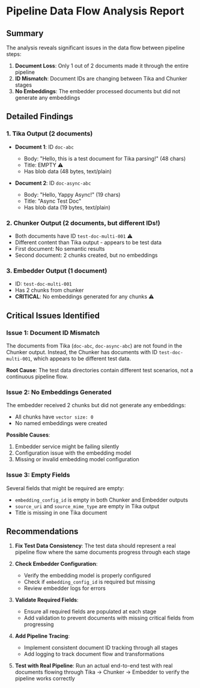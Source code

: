 # Pipeline Data Flow Analysis Report

## Summary

The analysis reveals significant issues in the data flow between pipeline steps:

1. **Document Loss**: Only 1 out of 2 documents made it through the entire pipeline
2. **ID Mismatch**: Document IDs are changing between Tika and Chunker stages
3. **No Embeddings**: The embedder processed documents but did not generate any embeddings

## Detailed Findings

### 1. Tika Output (2 documents)
- **Document 1**: ID `doc-abc`
  - Body: "Hello, this is a test document for Tika parsing!" (48 chars)
  - Title: EMPTY ⚠️
  - Has blob data (48 bytes, text/plain)
  
- **Document 2**: ID `doc-async-abc`
  - Body: "Hello, Yappy Async!" (19 chars)
  - Title: "Async Test Doc"
  - Has blob data (19 bytes, text/plain)

### 2. Chunker Output (2 documents, but different IDs!)
- Both documents have ID `test-doc-multi-001` ⚠️
- Different content than Tika output - appears to be test data
- First document: No semantic results
- Second document: 2 chunks created, but no embeddings

### 3. Embedder Output (1 document)
- ID: `test-doc-multi-001`
- Has 2 chunks from chunker
- **CRITICAL**: No embeddings generated for any chunks ⚠️

## Critical Issues Identified

### Issue 1: Document ID Mismatch
The documents from Tika (`doc-abc`, `doc-async-abc`) are not found in the Chunker output. Instead, the Chunker has documents with ID `test-doc-multi-001`, which appears to be different test data.

**Root Cause**: The test data directories contain different test scenarios, not a continuous pipeline flow.

### Issue 2: No Embeddings Generated
The embedder received 2 chunks but did not generate any embeddings:
- All chunks have `vector size: 0`
- No named embeddings were created

**Possible Causes**:
1. Embedder service might be failing silently
2. Configuration issue with the embedding model
3. Missing or invalid embedding model configuration

### Issue 3: Empty Fields
Several fields that might be required are empty:
- `embedding_config_id` is empty in both Chunker and Embedder outputs
- `source_uri` and `source_mime_type` are empty in Tika output
- Title is missing in one Tika document

## Recommendations

1. **Fix Test Data Consistency**: The test data should represent a real pipeline flow where the same documents progress through each stage

2. **Check Embedder Configuration**: 
   - Verify the embedding model is properly configured
   - Check if `embedding_config_id` is required but missing
   - Review embedder logs for errors

3. **Validate Required Fields**:
   - Ensure all required fields are populated at each stage
   - Add validation to prevent documents with missing critical fields from progressing

4. **Add Pipeline Tracing**:
   - Implement consistent document ID tracking through all stages
   - Add logging to track document flow and transformations

5. **Test with Real Pipeline**: Run an actual end-to-end test with real documents flowing through Tika → Chunker → Embedder to verify the pipeline works correctly